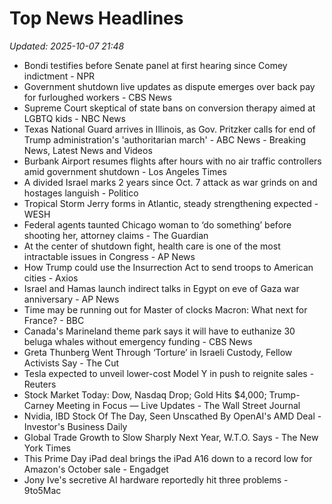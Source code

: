 # Top News Headlines

_Updated: 2025-10-07 21:48_

- Bondi testifies before Senate panel at first hearing since Comey indictment - NPR
- Government shutdown live updates as dispute emerges over back pay for furloughed workers - CBS News
- Supreme Court skeptical of state bans on conversion therapy aimed at LGBTQ kids - NBC News
- Texas National Guard arrives in Illinois, as Gov. Pritzker calls for end of Trump administration's 'authoritarian march' - ABC News - Breaking News, Latest News and Videos
- Burbank Airport resumes flights after hours with no air traffic controllers amid government shutdown - Los Angeles Times
- A divided Israel marks 2 years since Oct. 7 attack as war grinds on and hostages languish - Politico
- Tropical Storm Jerry forms in Atlantic, steady strengthening expected - WESH
- Federal agents taunted Chicago woman to ‘do something’ before shooting her, attorney claims - The Guardian
- At the center of shutdown fight, health care is one of the most intractable issues in Congress - AP News
- How Trump could use the Insurrection Act to send troops to American cities - Axios
- Israel and Hamas launch indirect talks in Egypt on eve of Gaza war anniversary - AP News
- Time may be running out for Master of clocks Macron: What next for France? - BBC
- Canada's Marineland theme park says it will have to euthanize 30 beluga whales without emergency funding - CBS News
- Greta Thunberg Went Through ‘Torture’ in Israeli Custody, Fellow Activists Say - The Cut
- Tesla expected to unveil lower-cost Model Y in push to reignite sales - Reuters
- Stock Market Today: Dow, Nasdaq Drop; Gold Hits $4,000; Trump-Carney Meeting in Focus — Live Updates - The Wall Street Journal
- Nvidia, IBD Stock Of The Day, Seen Unscathed By OpenAI's AMD Deal - Investor's Business Daily
- Global Trade Growth to Slow Sharply Next Year, W.T.O. Says - The New York Times
- This Prime Day iPad deal brings the iPad A16 down to a record low for Amazon's October sale - Engadget
- Jony Ive's secretive AI hardware reportedly hit three problems - 9to5Mac